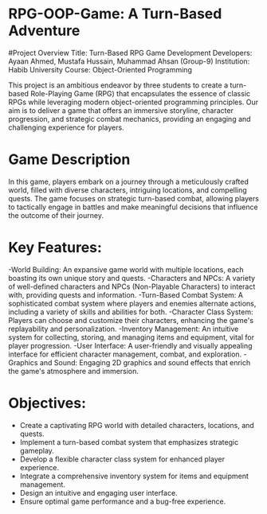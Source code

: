 # RPG-OOP-Game: A Turn-Based Adventure
#Project Overview
Title: Turn-Based RPG Game Development
Developers: Ayaan Ahmed, Mustafa Hussain, Muhammad Ahsan (Group-9)
Institution: Habib University
Course: Object-Oriented Programming

This project is an ambitious endeavor by three students to create a turn-based Role-Playing Game (RPG) that encapsulates the essence of classic RPGs while leveraging modern object-oriented programming principles. Our aim is to deliver a game that offers an immersive storyline, character progression, and strategic combat mechanics, providing an engaging and challenging experience for players.

# Game Description
In this game, players embark on a journey through a meticulously crafted world, filled with diverse characters, intriguing locations, and compelling quests. The game focuses on strategic turn-based combat, allowing players to tactically engage in battles and make meaningful decisions that influence the outcome of their journey.

# Key Features:
-World Building: An expansive game world with multiple locations, each boasting its own unique story and quests.
-Characters and NPCs: A variety of well-defined characters and NPCs (Non-Playable Characters) to interact with, providing quests and information.
-Turn-Based Combat System: A sophisticated combat system where players and enemies alternate actions, including a variety of skills and abilities for both.
-Character Class System: Players can choose and customize their characters, enhancing the game's replayability and personalization.
-Inventory Management: An intuitive system for collecting, storing, and managing items and equipment, vital for player progression.
-User Interface: A user-friendly and visually appealing interface for efficient character management, combat, and exploration.
-Graphics and Sound: Engaging 2D graphics and sound effects that enrich the game's atmosphere and immersion.

# Objectives:
- Create a captivating RPG world with detailed characters, locations, and quests.
- Implement a turn-based combat system that emphasizes strategic gameplay.
- Develop a flexible character class system for enhanced player experience.
- Integrate a comprehensive inventory system for items and equipment management.
- Design an intuitive and engaging user interface.
- Ensure optimal game performance and a bug-free experience.



